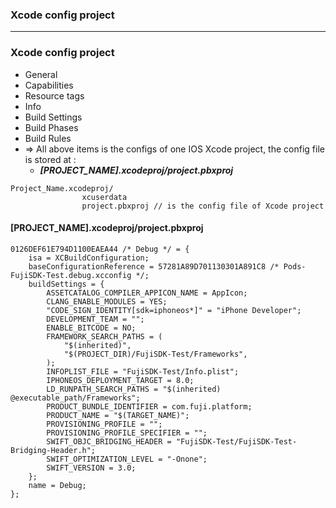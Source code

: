 ### Xcode config project

------------------------

### Xcode config project
  - General
  - Capabilities
  - Resource tags
  - Info
  - Build Settings
  - Build Phases
  - Build Rules
  - => All above items is the configs of one IOS Xcode project, the config file is stored at : 
    - ***[PROJECT_NAME].xcodeproj/project.pbxproj***
    
  ```
  Project_Name.xcodeproj/
	              xcuserdata
	              project.pbxproj // is the config file of Xcode project
  ```

#### [PROJECT_NAME].xcodeproj/project.pbxproj
```
0126DEF61E794D1100EAEA44 /* Debug */ = {
	isa = XCBuildConfiguration;
	baseConfigurationReference = 57281A89D701130301A891C8 /* Pods-FujiSDK-Test.debug.xcconfig */;
	buildSettings = {
		ASSETCATALOG_COMPILER_APPICON_NAME = AppIcon;
		CLANG_ENABLE_MODULES = YES;
		"CODE_SIGN_IDENTITY[sdk=iphoneos*]" = "iPhone Developer";
		DEVELOPMENT_TEAM = "";
		ENABLE_BITCODE = NO;
		FRAMEWORK_SEARCH_PATHS = (
			"$(inherited)",
			"$(PROJECT_DIR)/FujiSDK-Test/Frameworks",
		);
		INFOPLIST_FILE = "FujiSDK-Test/Info.plist";
		IPHONEOS_DEPLOYMENT_TARGET = 8.0;
		LD_RUNPATH_SEARCH_PATHS = "$(inherited) @executable_path/Frameworks";
		PRODUCT_BUNDLE_IDENTIFIER = com.fuji.platform;
		PRODUCT_NAME = "$(TARGET_NAME)";
		PROVISIONING_PROFILE = "";
		PROVISIONING_PROFILE_SPECIFIER = "";
		SWIFT_OBJC_BRIDGING_HEADER = "FujiSDK-Test/FujiSDK-Test-Bridging-Header.h";
		SWIFT_OPTIMIZATION_LEVEL = "-Onone";
		SWIFT_VERSION = 3.0;
	};
	name = Debug;
};
```
